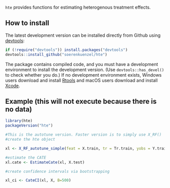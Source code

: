 `hte` provides functions for estimating heterogenous treatment effects. 

## How to install

The latest development version can be installed directly from Github using [devtools](https://github.com/hadley/devtools):

```R
if (!require("devtools")) install.packages("devtools")
devtools::install_github("soerenkuenzel/hte")
```

The package contains compiled code, and you must have a development environment to install the development version. (Use `devtools::has_devel()` to check whether you do.) If no development environment exists, Windows users download and install [Rtools](https://cran.r-project.org/bin/windows/Rtools/) and macOS users download and install [Xcode](https://itunes.apple.com/us/app/xcode/id497799835).


## Example (this will not execute because there is no data)

```R
library(hte)
packageVersion("hte")

#This is the autotune version. Faster version is to simply use X_RF()
#create the hte object

xl <- X_RF_autotune_simple(feat = X.train, tr = Tr.train, yobs = Y.train, nthread = ?)

#estimate the CATE
xl.cate <- EstimateCate(xl, X.test)

#create confidence intervals via bootstrapping

xl_ci <- CateCI(xl, X, B=500)
```
